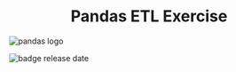 <h1 align="center">  Pandas ETL Exercise </h1>

![pandas logo](https://user-images.githubusercontent.com/93624837/203309606-0b034b69-c40e-4ee6-9029-019676950f1c.jpg)


![badge release date](https://img.shields.io/badge/release%20date-November%2F2022-blue)
